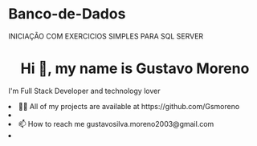 # Banco-de-Dados
INICIAÇÃO COM EXERCICIOS SIMPLES PARA SQL SERVER

<h1 align="center">Hi 👋, my name is Gustavo Moreno</h1>
<p>I'm Full Stack Developer and technology lover<p/>
<li> 👨‍💻 All of my projects are available at https://github.com/Gsmoreno <li/>
<li> 📫 How to reach me gustavosilva.moreno2003@gmail.com <li/>

